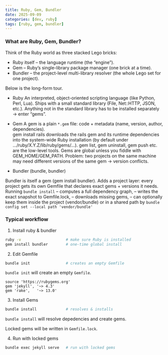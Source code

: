 ```yaml
---
title: Ruby, Gem, Bundler
date: 2025-09-09
categories: [dev, ruby]
tags: [ruby, gem, bundler]
---
```



### What are Ruby, Gem, Bundler?

Think of the Ruby world as three stacked Lego bricks:

- Ruby itself – the language runtime (the “engine”).
- Gem – Ruby’s single-library package manager (one brick at a time).
- Bundler – the project-level multi-library resolver (the whole Lego set for one project).

Below is the long-form tour.

- Ruby
 An interpreted, object-oriented scripting language (like Python, Perl, Lua).
 Ships with a small standard library (File, Net::HTTP, JSON, etc.).
 Anything not in the standard library has to be installed separately → enter “gems”.

 - Gem
A gem is a plain `*.gem` file: code + metadata (name, version, author, dependencies).  
gem install rails downloads the rails gem and its runtime dependencies into the system-wide Ruby installation (by default under …/ruby/X.Y.Z/lib/ruby/gems/…).
gem list, gem uninstall, gem push etc. are the low-level tools.
Gems are global unless you fiddle with GEM_HOME/GEM_PATH.
Problem: two projects on the same machine may need different versions of the same gem → version conflicts.

- Bundler (bundle, bundler)

Bundler is itself a gem (gem install bundler).
Adds a project layer: every project gets its own Gemfile that declares exact gems + versions it needs.
Running `bundle install`
– computes a full dependency graph,
– writes the exact snapshot to Gemfile.lock,
– downloads missing gems,
– can optionally keep them inside the project (vendor/bundle) or in a shared path by `bundle config set --local path 'vendor/bundle'`

### Typical workflow

1. Install ruby & bundler
```bash
ruby -v                    # make sure Ruby is installed
gem install bundler        # one-time global install
```
2. Edit Gemfile

```bash
bundle init                # creates an empty Gemfile
```
`bundle init` will create an empty `Gemfile`.

```Gemfile
source 'https://rubygems.org'
gem 'jekyll', '~> 4.3'
gem 'rake',   '~> 13.0'
```

3. Install Gems

```bash
bundle install             # resolves & installs
```
`bundle install` will resolve depedencies and create gems.  

Locked gems will be written in `Gemfile.lock`.  

4. Run with locked gems

```bash
bundle exec jekyll serve   # run with locked gems
```

